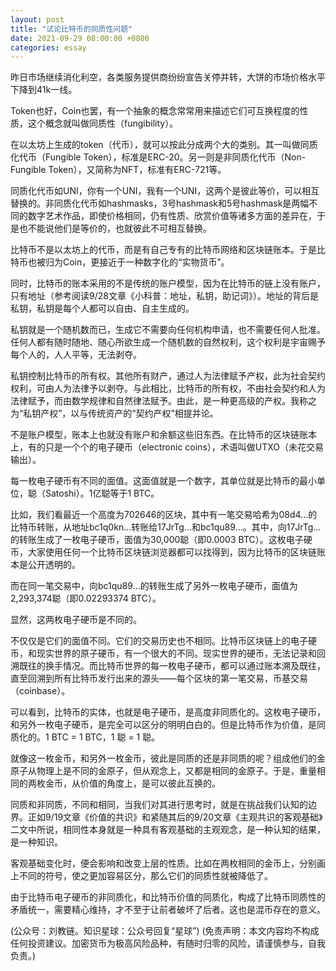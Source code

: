 ```yaml
---
layout: post
title: "试论比特币的同质性问题"
date: 2021-09-29 08:00:00 +0800
categories: essay
---
```


昨日市场继续消化利空，各类服务提供商纷纷宣告关停并转，大饼的市场价格水平下降到41k一线。

Token也好，Coin也罢，有一个抽象的概念常常用来描述它们可互换程度的性质，这个概念就叫做同质性（fungibility）。

在以太坊上生成的token（代币），就可以按此分成两个大的类别。其一叫做同质化代币（Fungible Token），标准是ERC-20。另一则是非同质化代币（Non-Fungible Token），又简称为NFT，标准有ERC-721等。

同质化代币如UNI，你有一个UNI，我有一个UNI，这两个是彼此等价，可以相互替换的。非同质化代币如hashmasks，3号hashmask和5号hashmask是两幅不同的数字艺术作品，即使价格相同，仍有性质、欣赏价值等诸多方面的差异在，于是也不能说他们是等价的，也就彼此不可相互替换。

比特币不是以太坊上的代币，而是有自己专有的比特币网络和区块链账本。于是比特币也被归为Coin，更接近于一种数字化的“实物货币”。

同时，比特币的账本采用的不是传统的账户模型，因为在比特币的链上没有账户，只有地址（参考阅读9/28文章《小科普：地址，私钥，助记词》）。地址的背后是私钥，私钥是每个人都可以自由、自主生成的。

私钥就是一个随机数而已，生成它不需要向任何机构申请，也不需要任何人批准。任何人都有随时随地、随心所欲生成一个随机数的自然权利，这个权利是宇宙赐予每个人的，人人平等，无法剥夺。

私钥控制比特币的所有权。其他所有财产，通过人为法律赋予产权，此为社会契约权利，可由人为法律予以剥夺。与此相比，比特币的所有权，不由社会契约和人为法律赋予，而由数学规律和自然律法赋予。由此，是一种更高级的产权。我称之为“私钥产权”，以与传统资产的“契约产权”相提并论。

不是账户模型，账本上也就没有账户和余额这些旧东西。在比特币的区块链账本上，有的只是一个个的电子硬币（electronic coins），术语叫做UTXO（未花交易输出）。

每一枚电子硬币有不同的面值。这面值就是一个数字，其单位就是比特币的最小单位，聪（Satoshi）。1亿聪等于1 BTC。

比如，我们看最近一个高度为702646的区块，其中有一笔交易哈希为08d4...的比特币转账，从地址bc1q0kn...转账给17JrTg...和bc1qu89...。其中，向17JrTg...的转账生成了一枚电子硬币，面值为30,000聪（即0.0003 BTC）。这枚电子硬币，大家使用任何一个比特币区块链浏览器都可以找得到，因为比特币的区块链账本是公开透明的。

而在同一笔交易中，向bc1qu89...的转账生成了另外一枚电子硬币，面值为2,293,374聪（即0.02293374 BTC）。

显然，这两枚电子硬币是不同的。

不仅仅是它们的面值不同。它们的交易历史也不相同。比特币区块链上的电子硬币，和现实世界的原子硬币，有一个很大的不同。现实世界的硬币，无法记录和回溯既往的换手情况。而比特币世界的每一枚电子硬币，都可以通过账本溯及既往，直至回溯到所有比特币发行出来的源头——每个区块的第一笔交易，币基交易（coinbase）。

可以看到，比特币的实体，也就是电子硬币，是高度非同质化的。这枚电子硬币，和另外一枚电子硬币，是完全可以区分的明明白白的。但是比特币作为价值，是同质化的。1 BTC = 1 BTC，1 聪 = 1 聪。

就像这一枚金币，和另外一枚金币，彼此是同质的还是非同质的呢？组成他们的金原子从物理上是不同的金原子，但从观念上，又都是相同的金原子。于是，重量相同的两枚金币，从价值的角度上，是可以彼此互换的。

同质和非同质，不同和相同，当我们对其进行思考时，就是在挑战我们认知的边界。正如9/19文章《价值的共识》和紧随其后的9/20文章《主观共识的客观基础》二文中所说，相同性本身就是一种具有客观基础的主观观念，是一种认知的结果，是一种知识。

客观基础变化时，便会影响和改变上层的性质。比如在两枚相同的金币上，分别画上不同的符号，使之更加容易区分，那么它们的同质性就被降低了。

由于比特币电子硬币的非同质化，和比特币价值的同质化，构成了比特币同质性的矛盾统一，需要精心维持，才不至于让前者破坏了后者。这也是混币存在的意义。

(公众号：刘教链。知识星球：公众号回复“星球”)
(免责声明：本文内容均不构成任何投资建议。加密货币为极高风险品种，有随时归零的风险，请谨慎参与，自我负责。)